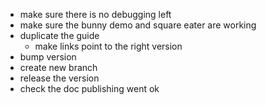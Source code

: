 - make sure there is no debugging left
- make sure the bunny demo and square eater are working
- duplicate the guide
    - make links point to the right version
- bump version
- create new branch
- release the version
- check the doc publishing went ok
